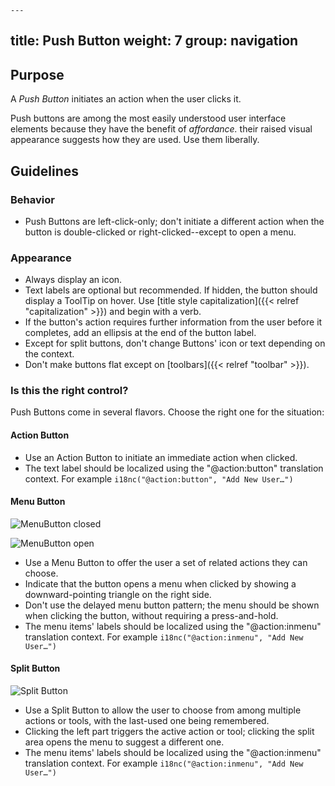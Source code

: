     ---
title: Push Button
weight: 7
group: navigation
---

Purpose
-------

A *Push Button* initiates an action when the user clicks it.

Push buttons are among the most easily understood user interface elements
because they have the benefit of *affordance.* their raised visual appearance
suggests how they are used. Use them liberally.

Guidelines
----------

### Behavior

-   Push Buttons are left-click-only; don't initiate a different action when
    the button is double-clicked or right-clicked--except to open a menu.


### Appearance

-   Always display an icon.
-   Text labels are optional but recommended. If hidden, the button should
    display a ToolTip on hover. Use
    [title style capitalization]({{< relref "capitalization" >}}) and begin
    with a verb.
-   If the button's action requires further information from the user before
    it completes, add an ellipsis at the end of the button label.
-   Except for split buttons, don't change Buttons' icon or text depending on
    the context.
-   Don't make buttons flat except on [toolbars]({{< relref "toolbar" >}}).


### Is this the right control?

Push Buttons come in several flavors. Choose the right one for the situation:

#### Action Button

-   Use an Action Button to initiate an immediate action when clicked.
-   The text label should be localized using the "@action:button" translation
    context. For example `i18nc("@action:button", "Add New User…")`

#### Menu Button

![MenuButton closed](/hig/MenuButton-closed.png)

![MenuButton open](/hig/MenuButton-open.png)

-   Use a Menu Button to offer the user a set of related actions they can
    choose.
-   Indicate that the button opens a menu when clicked by showing a
    downward-pointing triangle on the right side.
-   Don't use the delayed menu button pattern; the menu should be shown when
    clicking the button, without requiring a press-and-hold.
-   The menu items' labels should be localized using the "@action:inmenu"
    translation context. For example `i18nc("@action:inmenu", "Add New User…")`

#### Split Button

![Split Button](/hig/Button_SplitButton.png)

-   Use a Split Button to allow the user to choose from among multiple actions
    or tools, with the last-used one being remembered.
-   Clicking the left part triggers the active action or tool; clicking the
    split area opens the menu to suggest a different one.
-   The menu items' labels should be localized using the "@action:inmenu"
    translation context. For example `i18nc("@action:inmenu", "Add New User…")`


